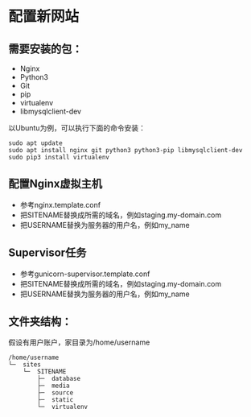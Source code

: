 
配置新网站
=========

## 需要安装的包：

* Nginx
* Python3
* Git
* pip
* virtualenv
* libmysqlclient-dev

以Ubuntu为例，可以执行下面的命令安装：

    sudo apt update
	sudo apt install nginx git python3 python3-pip libmysqlclient-dev
	sudo pip3 install virtualenv

## 配置Nginx虚拟主机

* 参考nginx.template.conf
* 把SITENAME替换成所需的域名，例如staging.my-domain.com
* 把USERNAME替换为服务器的用户名，例如my_name

## Supervisor任务

* 参考gunicorn-supervisor.template.conf
* 把SITENAME替换成所需的域名，例如staging.my-domain.com
* 把USERNAME替换为服务器的用户名，例如my_name

## 文件夹结构：

假设有用户账户，家目录为/home/username

	/home/username
	└─	sites
		└─	SITENAME
			├─	database
			├─	media
			├─	source
			├─	static
			└─	virtualenv
